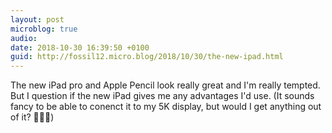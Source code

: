```yaml
---
layout: post
microblog: true
audio: 
date: 2018-10-30 16:39:50 +0100
guid: http://fossil12.micro.blog/2018/10/30/the-new-ipad.html
---
```

The new iPad pro and Apple Pencil look really great and I'm really tempted. But I question if the new iPad gives me any advantages I'd use. (It sounds fancy to be able to conenct it to my 5K display, but would I get anything out of it? 🤷🏼‍♂️)
